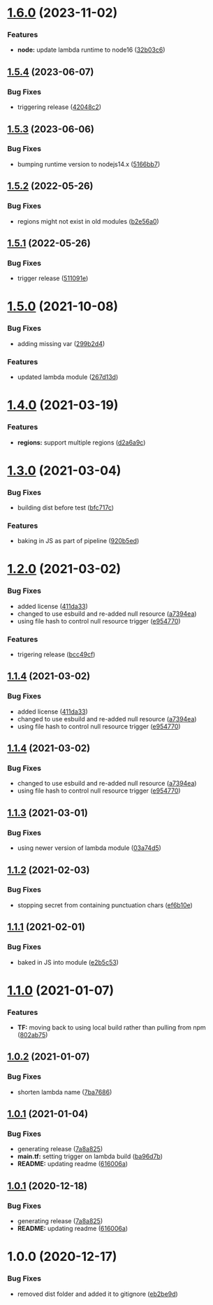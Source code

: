 # [1.6.0](http://bitbucket.org/adaptavistlabs/module-secret-generator/compare/v1.5.4...v1.6.0) (2023-11-02)


### Features

* **node:** update lambda runtime to node16 ([32b03c6](http://bitbucket.org/adaptavistlabs/module-secret-generator/commits/32b03c6cab4a7967c24114c2ad07af0a7cae5a83))

## [1.5.4](http://bitbucket.org/adaptavistlabs/module-secret-generator/compare/v1.5.3...v1.5.4) (2023-06-07)


### Bug Fixes

* triggering release ([42048c2](http://bitbucket.org/adaptavistlabs/module-secret-generator/commits/42048c28040bbdd60ac065f2185da0afa68e6464))

## [1.5.3](http://bitbucket.org/adaptavistlabs/module-secret-generator/compare/v1.5.2...v1.5.3) (2023-06-06)


### Bug Fixes

* bumping runtime version to nodejs14.x ([5166bb7](http://bitbucket.org/adaptavistlabs/module-secret-generator/commits/5166bb71db1886ff35072fd2cdb1061d0c6cd440))

## [1.5.2](http://bitbucket.org/adaptavistlabs/module-secret-generator/compare/v1.5.1...v1.5.2) (2022-05-26)


### Bug Fixes

* regions might not exist in old modules ([b2e56a0](http://bitbucket.org/adaptavistlabs/module-secret-generator/commits/b2e56a0f51ffef803c4c0b1b8c268c4c02d3f62c))

## [1.5.1](http://bitbucket.org/adaptavistlabs/module-secret-generator/compare/v1.5.0...v1.5.1) (2022-05-26)


### Bug Fixes

* trigger release ([511091e](http://bitbucket.org/adaptavistlabs/module-secret-generator/commits/511091e8cb92e67d4faa5eb35e5536d6e683489a))

# [1.5.0](http://bitbucket.org/adaptavistlabs/module-secret-generator/compare/v1.4.0...v1.5.0) (2021-10-08)


### Bug Fixes

* adding missing var ([299b2d4](http://bitbucket.org/adaptavistlabs/module-secret-generator/commits/299b2d4e44638cb2285ce0d24ab7eb9ee59e976b))


### Features

* updated lambda module ([267d13d](http://bitbucket.org/adaptavistlabs/module-secret-generator/commits/267d13dc23d31605b24331de691997d4ef3a3d19))

# [1.4.0](http://bitbucket.org/adaptavistlabs/module-secret-generator/compare/v1.3.0...v1.4.0) (2021-03-19)


### Features

* **regions:** support multiple regions ([d2a6a9c](http://bitbucket.org/adaptavistlabs/module-secret-generator/commits/d2a6a9c1fdd413b3f4ae2b4dd99a4844a09a578d))

# [1.3.0](http://bitbucket.org/adaptavistlabs/module-secret-generator/compare/v1.2.0...v1.3.0) (2021-03-04)


### Bug Fixes

* building dist before test ([bfc717c](http://bitbucket.org/adaptavistlabs/module-secret-generator/commits/bfc717cb63eede5b03073ea9ea4dc3de8dd254db))


### Features

* baking in JS as part of pipeline ([920b5ed](http://bitbucket.org/adaptavistlabs/module-secret-generator/commits/920b5edd0def030c82bd13ee854d3affa0a221fa))

# [1.2.0](http://bitbucket.org/adaptavistlabs/module-secret-generator/compare/v1.1.3...v1.2.0) (2021-03-02)


### Bug Fixes

* added license ([411da33](http://bitbucket.org/adaptavistlabs/module-secret-generator/commits/411da33c1dd940190880f601253d7c4d17dc55b0))
* changed to use esbuild and re-added null resource ([a7394ea](http://bitbucket.org/adaptavistlabs/module-secret-generator/commits/a7394ea6d355ff3b3adc929cad33b027a1bc78e1))
* using file hash to control null resource trigger ([e954770](http://bitbucket.org/adaptavistlabs/module-secret-generator/commits/e9547705b309ea1076a40a45bd91366c7836a971))


### Features

* trigering release ([bcc49cf](http://bitbucket.org/adaptavistlabs/module-secret-generator/commits/bcc49cfb49a206657d8c9cfcb003ece8c0780aad))

## [1.1.4](http://bitbucket.org/adaptavistlabs/module-secret-generator/compare/v1.1.3...v1.1.4) (2021-03-02)


### Bug Fixes

* added license ([411da33](http://bitbucket.org/adaptavistlabs/module-secret-generator/commits/411da33c1dd940190880f601253d7c4d17dc55b0))
* changed to use esbuild and re-added null resource ([a7394ea](http://bitbucket.org/adaptavistlabs/module-secret-generator/commits/a7394ea6d355ff3b3adc929cad33b027a1bc78e1))
* using file hash to control null resource trigger ([e954770](http://bitbucket.org/adaptavistlabs/module-secret-generator/commits/e9547705b309ea1076a40a45bd91366c7836a971))

## [1.1.4](http://bitbucket.org/adaptavistlabs/module-secret-generator/compare/v1.1.3...v1.1.4) (2021-03-02)


### Bug Fixes

* changed to use esbuild and re-added null resource ([a7394ea](http://bitbucket.org/adaptavistlabs/module-secret-generator/commits/a7394ea6d355ff3b3adc929cad33b027a1bc78e1))
* using file hash to control null resource trigger ([e954770](http://bitbucket.org/adaptavistlabs/module-secret-generator/commits/e9547705b309ea1076a40a45bd91366c7836a971))

## [1.1.3](http://bitbucket.org/adaptavistlabs/module-secret-generator/compare/v1.1.2...v1.1.3) (2021-03-01)


### Bug Fixes

* using newer version of lambda module ([03a74d5](http://bitbucket.org/adaptavistlabs/module-secret-generator/commits/03a74d5295057c8777d74941031dc364002846b2))

## [1.1.2](http://bitbucket.org/adaptavistlabs/module-secret-generator/compare/v1.1.1...v1.1.2) (2021-02-03)


### Bug Fixes

* stopping secret from containing punctuation chars ([ef6b10e](http://bitbucket.org/adaptavistlabs/module-secret-generator/commits/ef6b10e774c4cc5107273f8682a6f2c9537a835b))

## [1.1.1](http://bitbucket.org/adaptavistlabs/module-secret-generator/compare/v1.1.0...v1.1.1) (2021-02-01)


### Bug Fixes

* baked in JS into module ([e2b5c53](http://bitbucket.org/adaptavistlabs/module-secret-generator/commits/e2b5c531f48bcfd7d61f6455a24b693171735868))

# [1.1.0](http://bitbucket.org/adaptavistlabs/module-secret-generator/compare/v1.0.2...v1.1.0) (2021-01-07)


### Features

* **TF:** moving back to using local build rather than pulling from npm ([802ab75](http://bitbucket.org/adaptavistlabs/module-secret-generator/commits/802ab755ab9705ef427213de64bcbf3e4cd65d0f))

## [1.0.2](http://bitbucket.org/adaptavistlabs/module-secret-generator/compare/v1.0.1...v1.0.2) (2021-01-07)


### Bug Fixes

* shorten lambda name ([7ba7686](http://bitbucket.org/adaptavistlabs/module-secret-generator/commits/7ba768684a4fde9622e6ee9991b7a783d7f9f607))

## [1.0.1](http://bitbucket.org/adaptavistlabs/module-secret-generator/compare/v1.0.0...v1.0.1) (2021-01-04)


### Bug Fixes

* generating release ([7a8a825](http://bitbucket.org/adaptavistlabs/module-secret-generator/commits/7a8a82529e039056e9e4c0a42e59a4f79de26776))
* **main.tf:** setting trigger on lambda build ([ba96d7b](http://bitbucket.org/adaptavistlabs/module-secret-generator/commits/ba96d7b724cc7627fcd5c0753903b05d219b5f3d))
* **README:** updating readme ([616006a](http://bitbucket.org/adaptavistlabs/module-secret-generator/commits/616006aad81495170c1abef558dc4953fb4bdfc8))

## [1.0.1](http://bitbucket.org/adaptavistlabs/module-secret-generator/compare/v1.0.0...v1.0.1) (2020-12-18)


### Bug Fixes

* generating release ([7a8a825](http://bitbucket.org/adaptavistlabs/module-secret-generator/commits/7a8a82529e039056e9e4c0a42e59a4f79de26776))
* **README:** updating readme ([616006a](http://bitbucket.org/adaptavistlabs/module-secret-generator/commits/616006aad81495170c1abef558dc4953fb4bdfc8))

# 1.0.0 (2020-12-17)


### Bug Fixes

* removed dist folder and added it to gitignore ([eb2be9d](http://bitbucket.org/adaptavistlabs/module-secret-generator/commits/eb2be9d5423b25b91ec3d30543cd0989f99570d3))
